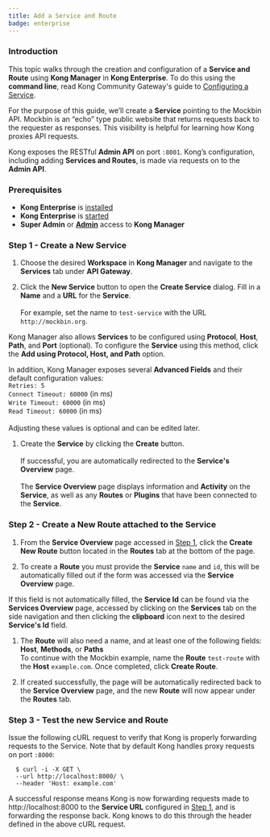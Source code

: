 ```yaml
---
title: Add a Service and Route
badge: enterprise
---
```


### Introduction

This topic walks through the creation and configuration of a
**Service and Route** using **Kong Manager** in **Kong Enterprise**. To do this
using the **command line**, read Kong Community Gateway's guide to
[Configuring a Service](/gateway-oss/latest/getting-started/configuring-a-service/).

For the purpose of this guide, we’ll create a **Service** pointing to the Mockbin
API. Mockbin is an “echo” type public website that returns requests back to
the requester as responses. This visibility is helpful for learning how Kong proxies API
requests.

Kong exposes the RESTful **Admin API** on port `:8001`. Kong’s configuration,
including adding **Services and Routes**, is made via requests on to the
**Admin API**.

### Prerequisites

- **Kong Enterprise** is [installed](/enterprise/{{page.kong_version}}/deployment/installation)
- **Kong Enterprise** is [started](/enterprise/{{page.kong_version}}/start-kong-securely)
- **Super Admin** or [**Admin**](/enterprise/{{page.kong_version}}/kong-manager/administration/admins/add-admin)
access to **Kong Manager**

### Step 1 - Create a New Service

1. Choose the desired **Workspace** in **Kong Manager** and navigate to the
**Services** tab under **API Gateway**.

2. Click the **New Service** button to open the **Create Service** dialog.
Fill in a **Name** and a **URL** for the **Service**.<br/><br/>For example, set the
name to `test-service` with the URL `http://mockbin.org`.

Kong Manager also allows **Services** to be configured using **Protocol**,
**Host**, **Path**, and **Port** (optional). To configure the **Service** using
this method, click the **Add using Protocol, Host, and Path** option.

In addition, Kong Manager exposes several **Advanced Fields**
and their default configuration values: <br/>`Retries: 5`<br/>
`Connect Timeout: 60000` (in ms)<br/>`Write Timeout: 60000` (in ms)<br/>
`Read Timeout: 60000` (in ms)<br/><br/>Adjusting these values is optional and can be
edited later.

1. Create the **Service** by clicking the **Create** button.<br/><br/>If successful, you are automatically redirected to the
**Service's Overview** page.<br/><br/>The **Service Overview** page displays
information and **Activity** on the **Service**, as well as any **Routes** or
**Plugins** that have been connected to the **Service**.

### Step 2 - Create a New Route attached to the Service

1. From the **Service Overview** page accessed in
[Step 1](#step-1---create-a-new-service), click the **Create New Route** button
located in the **Routes** tab at the bottom of the page.

1. To create a **Route** you must provide the **Service** `name` and `id`, this
will be automatically filled out if the form was accessed via the
**Service Overview** page.

If this field is not automatically filled, the **Service Id** can be
found via the **Services Overview** page, accessed by clicking on the **Services**
tab on the side navigation and then clicking the **clipboard** icon next to the
desired **Service's Id** field.

1. The **Route** will also need a name, and at least one of the following fields:
**Host**, **Methods**, or **Paths**<br/>To continue with the Mockbin example,
name the **Route** `test-route` with the **Host** `example.com`. Once completed,
click **Create Route**.

1. If created successfully, the page will be automatically redirected back to
the **Service Overview** page, and the new **Route** will now appear under the
**Routes** tab.

### Step 3 - Test the new Service and Route

Issue the following cURL request to verify that Kong is properly forwarding
requests to the Service. Note that by default Kong handles proxy requests on
port `:8000`:

```
  $ curl -i -X GET \
  --url http://localhost:8000/ \
  --header 'Host: example.com'
```

A successful response means Kong is now forwarding requests made to
http://localhost:8000 to the **Service URL** configured in
[Step 1](#step-1---create-a-new-service), and is forwarding the response back.
Kong knows to do this through the header defined in the above cURL request.
